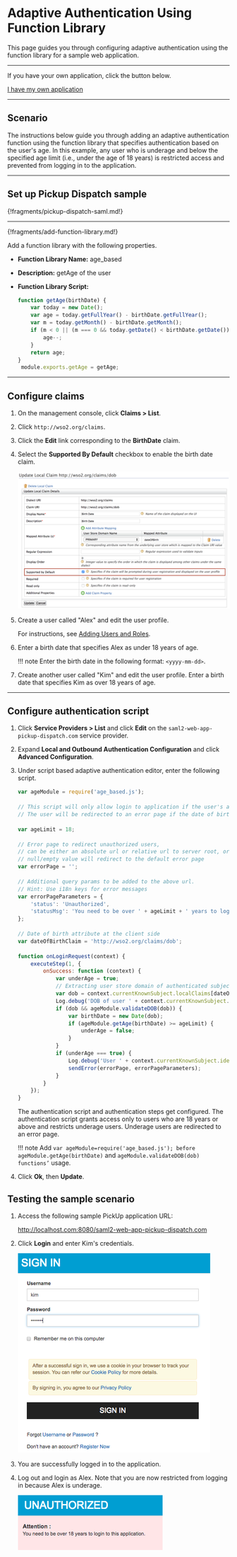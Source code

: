 # Adaptive Authentication Using Function Library

This page guides you through configuring adaptive authentication using the function library for a sample web application.

----

If you have your own application, click the button below.

<a class="samplebtn_a" href="../../guides/adaptive-auth-with-function-lib" target="_blank" rel="nofollow noopener">I have my own application</a>

-----

## Scenario

The instructions below guide you through adding an adaptive authentication function using the function library that specifies authentication based on the user's age. In this example, any user who is underage and below the specified age limit (i.e., under the age of 18 years) is restricted access and prevented from logging in to the application.

----
## Set up Pickup Dispatch sample

{!fragments/pickup-dispatch-saml.md!}

----

{!fragments/add-function-library.md!}

Add a function library with the following properties.
    
- **Function Library Name:** age_based
- **Description:** getAge of the user 
- **Function Library Script:** 
    
    ```javascript
    function getAge(birthDate) {
        var today = new Date();
        var age = today.getFullYear() - birthDate.getFullYear();
        var m = today.getMonth() - birthDate.getMonth();
        if (m < 0 || (m === 0 && today.getDate() < birthDate.getDate())) {
            age--;
        }
        return age;
    }
     module.exports.getAge = getAge;
    ```

----

## Configure claims 

1. On the management console, click **Claims > List**.

2. Click `http://wso2.org/claims`. 

3. Click the **Edit** link corresponding to the **BirthDate** claim.

4. Select the **Supported By Default** checkbox to enable the birth date claim. 

    ![enable-dob-claim](../assets/img/samples/enable-dob-claim.png)

5. Create a user called "Alex" and edit the user profile.

    For instructions, see [Adding Users and Roles](insertlink).

6. Enter a birth date that specifies Alex as under 18 years of age. 

    !!! note
        Enter the birth date in the following format: `<yyyy-mm-dd>`.

7. Create another user called "Kim" and edit the user profile. Enter a birth date that specifies Kim as over 18 years of age. 

-----

## Configure authentication script

1. Click **Service Providers > List** and click **Edit** on the `saml2-web-app-pickup-dispatch.com` service provider.

2. Expand **Local and Outbound Authentication Configuration** and click **Advanced Configuration**.

3. Under script based adaptive authentication editor, enter the following script.

    ```javascript
    var ageModule = require('age_based.js');
    
    // This script will only allow login to application if the user's age is over configured value
    // The user will be redirected to an error page if the date of birth is not present or user is below configured value
    
    var ageLimit = 18;
    
    // Error page to redirect unauthorized users,
    // can be either an absolute url or relative url to server root, or empty/null
    // null/empty value will redirect to the default error page
    var errorPage = '';
    
    // Additional query params to be added to the above url.
    // Hint: Use i18n keys for error messages
    var errorPageParameters = {
        'status': 'Unauthorized',
        'statusMsg': 'You need to be over ' + ageLimit + ' years to login to this application.'
    };
    
    // Date of birth attribute at the client side
    var dateOfBirthClaim = 'http://wso2.org/claims/dob';
    
    function onLoginRequest(context) {
        executeStep(1, {
            onSuccess: function (context) {
                var underAge = true;
                // Extracting user store domain of authenticated subject from the first step
                var dob = context.currentKnownSubject.localClaims[dateOfBirthClaim];
                Log.debug('DOB of user ' + context.currentKnownSubject.identifier + ' is : ' + dob);
                if (dob && ageModule.validateDOB(dob)) {
                    var birthDate = new Date(dob);
                    if (ageModule.getAge(birthDate) >= ageLimit) {
                        underAge = false;
                    }
                }
                if (underAge === true) {
                    Log.debug('User ' + context.currentKnownSubject.identifier + ' is under aged. Hence denied to login.');
                    sendError(errorPage, errorPageParameters);
                }
            }
        });
    }
    ```
    The authentication script and authentication steps get configured. 
    The authentication script grants access only to users who are 18 years or above 
    and restricts underage users. Underage users are redirected to an error page. 
    
    !!! note
        Add `var ageModule=require('age_based.js'); before ageModule.getAge(birthDate)` and `ageModule.validateDOB(dob) functions’` usage.


4. Click **Ok**, then **Update**.

## Testing the sample scenario

1. Access the following sample PickUp application URL: 

    <http://localhost.com:8080/saml2-web-app-pickup-dispatch.com>

2. Click **Login** and enter Kim's credentials. 

    ![pickup-sign-in-kim](../assets/img/samples/pickup-sign-in-kim.png)

3. You are successfully logged in to the application.

4. Log out and login as Alex. Note that you are now restricted from logging in because Alex is underage.  

    ![age-validation](../assets/img/samples/age-validation.png)
